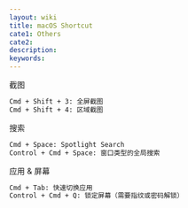 ```yaml
---
layout: wiki
title: macOS Shortcut
cate1: Others
cate2:
description: 
keywords:
---
```


截图
```txt
Cmd + Shift + 3: 全屏截图
Cmd + Shift + 4: 区域截图
```

搜索
```txt
Cmd + Space: Spotlight Search
Control + Cmd + Space: 窗口类型的全局搜索
```

应用 & 屏幕
```txt
Cmd + Tab: 快速切换应用
Control + Cmd + Q: 锁定屏幕（需要指纹或密码解锁）
```
